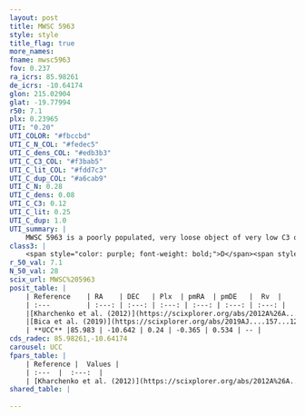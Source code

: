 ```yaml
---
layout: post
title: MWSC 5963
style: style
title_flag: true
more_names: 
fname: mwsc5963
fov: 0.237
ra_icrs: 85.98261
de_icrs: -10.64174
glon: 215.02904
glat: -19.77994
r50: 7.1
plx: 0.23965
UTI: "0.20"
UTI_COLOR: "#fbccbd"
UTI_C_N_COL: "#fedec5"
UTI_C_dens_COL: "#edb3b3"
UTI_C_C3_COL: "#f3bab5"
UTI_C_lit_COL: "#fdd7c3"
UTI_C_dup_COL: "#a6cab9"
UTI_C_N: 0.28
UTI_C_dens: 0.08
UTI_C_C3: 0.12
UTI_C_lit: 0.25
UTI_C_dup: 1.0
UTI_summary: |
    MWSC 5963 is a poorly populated, very loose object of very low C3 quality. It is poorly studied in the literature, with no articles listed in the last 6 years.
class3: |
    <span style="color: purple; font-weight: bold;">D</span><span style="color: red; font-weight: bold;">C</span>
r_50_val: 7.1
N_50_val: 28
scix_url: MWSC%205963
posit_table: |
    | Reference    | RA    | DEC   | Plx  | pmRA  | pmDE   |  Rv  |
    | :---         | :---: | :---: | :---: | :---: | :---: | :---: |
    |[Kharchenko et al. (2012)](https://scixplorer.org/abs/2012A%26A...543A.156K) | 85.987 | -10.655 | -- | 0.09 | -2.18 | -- |
    |[Bica et al. (2019)](https://scixplorer.org/abs/2019AJ....157...12B) | 85.982 | -10.655 | -- | -- | -- | -- |
    | **UCC** |85.983 | -10.642 | 0.24 | -0.365 | 0.534 | -- | 
cds_radec: 85.98261,-10.64174
carousel: UCC
fpars_table: |
    | Reference |  Values |
    | :---  |  :---:  |
    | [Kharchenko et al. (2012)](https://scixplorer.org/abs/2012A%26A...543A.156K) | `e_bv=0.562, distance=430, log_age=8.82` |
shared_table: |
    
---
```

